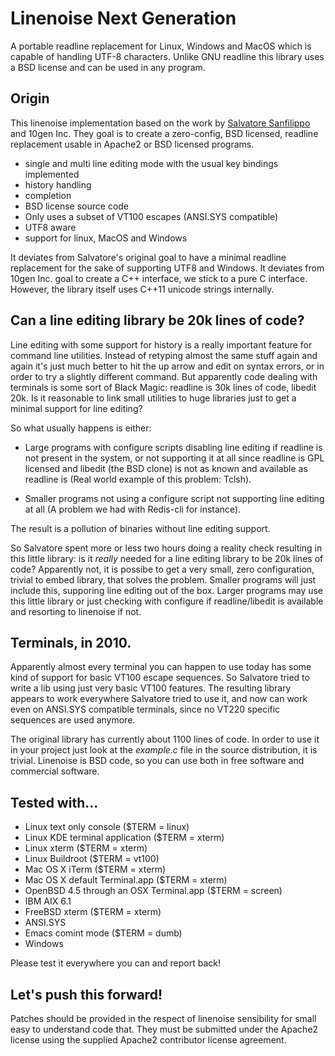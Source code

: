 # Linenoise Next Generation

A portable readline replacement for Linux, Windows and MacOS
which is capable of handling UTF-8 characters. Unlike 
GNU readline this library uses a BSD license and can be
used in any program.

## Origin

This linenoise implementation based on the work by 
[Salvatore Sanfilippo](https://github.com/antirez/linenoise) and
10gen Inc.  They goal is to create a zero-config, BSD
licensed, readline replacement usable in Apache2 or BSD licensed
programs.

* single and multi line editing mode with the usual key bindings implemented
* history handling
* completion
* BSD license source code
* Only uses a subset of VT100 escapes (ANSI.SYS compatible)
* UTF8 aware
* support for linux, MacOS and Windows

It deviates from Salvatore's original goal to have a minimal readline
replacement for the sake of supporting UTF8 and Windows. It deviates
from 10gen Inc. goal to create a C++ interface, we stick to a pure
C interface. However, the library itself uses C++11 unicode strings
internally.

## Can a line editing library be 20k lines of code?

Line editing with some support for history is a really important
feature for command line utilities. Instead of retyping almost the
same stuff again and again it's just much better to hit the up arrow
and edit on syntax errors, or in order to try a slightly different
command. But apparently code dealing with terminals is some sort of
Black Magic: readline is 30k lines of code, libedit 20k. Is it
reasonable to link small utilities to huge libraries just to get a
minimal support for line editing?

So what usually happens is either:

 * Large programs with configure scripts disabling line editing if
   readline is not present in the system, or not supporting it at all
   since readline is GPL licensed and libedit (the BSD clone) is not
   as known and available as readline is (Real world example of this
   problem: Tclsh).

 * Smaller programs not using a configure script not supporting line
   editing at all (A problem we had with Redis-cli for instance).
 
The result is a pollution of binaries without line editing support.

So Salvatore spent more or less two hours doing a reality check
resulting in this little library: is it *really* needed for a line
editing library to be 20k lines of code? Apparently not, it is possibe
to get a very small, zero configuration, trivial to embed library,
that solves the problem. Smaller programs will just include this,
supporing line editing out of the box. Larger programs may use this
little library or just checking with configure if readline/libedit is
available and resorting to linenoise if not.

## Terminals, in 2010.

Apparently almost every terminal you can happen to use today has some
kind of support for basic VT100 escape sequences. So Salvatore tried
to write a lib using just very basic VT100 features. The resulting
library appears to work everywhere Salvatore tried to use it, and now
can work even on ANSI.SYS compatible terminals, since no VT220
specific sequences are used anymore.

The original library has currently about 1100 lines of code. In order
to use it in your project just look at the *example.c* file in the
source distribution, it is trivial. Linenoise is BSD code, so you can
use both in free software and commercial software.

## Tested with...

 * Linux text only console ($TERM = linux)
 * Linux KDE terminal application ($TERM = xterm)
 * Linux xterm ($TERM = xterm)
 * Linux Buildroot ($TERM = vt100)
 * Mac OS X iTerm ($TERM = xterm)
 * Mac OS X default Terminal.app ($TERM = xterm)
 * OpenBSD 4.5 through an OSX Terminal.app ($TERM = screen)
 * IBM AIX 6.1
 * FreeBSD xterm ($TERM = xterm)
 * ANSI.SYS
 * Emacs comint mode ($TERM = dumb)
 * Windows

Please test it everywhere you can and report back!

## Let's push this forward!

Patches should be provided in the respect of linenoise sensibility for
small easy to understand code that. They must be submitted under the
Apache2 license using the supplied Apache2 contributor license
agreement.
